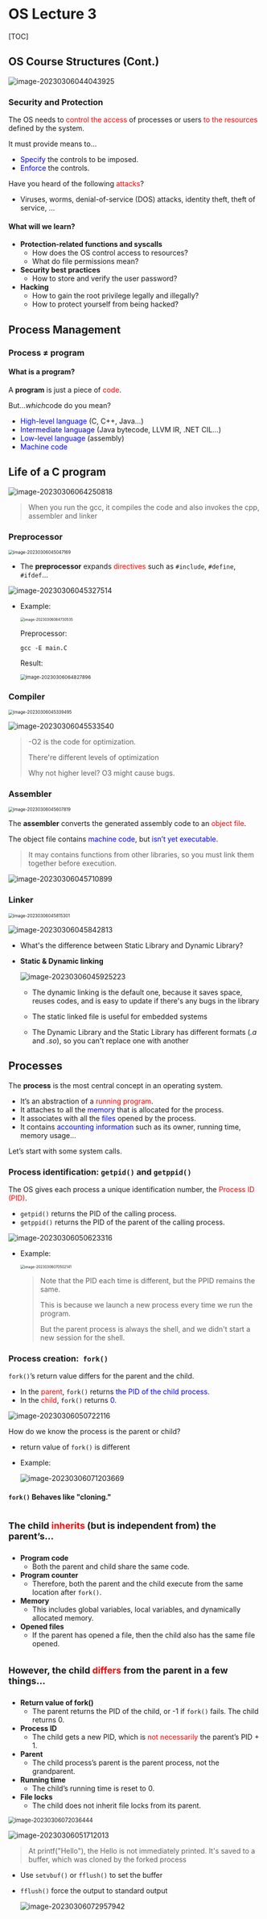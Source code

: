 # OS Lecture 3

[TOC]

## OS Course Structures (Cont.)

![image-20230306044043925](./images/lecture3/image-20230306044043925.png)

### Security and Protection

The OS needs to <span style='color:red'>control the access</span> of processes or users <span style='color:red'>to the resources</span> defined by the system. 

It must provide means to… 

* <span style='color:blue'>Specify</span> the controls to be imposed. 
* <span style='color:blue'>Enforce</span> the controls. 

Have you heard of the following <span style='color:red'>attacks</span>? 

* Viruses, worms, denial-of-service (DOS) attacks, identity theft, theft of service, …

#### What will we learn?

* **Protection-related functions and syscalls** 
    * How does the OS control access to resources? 
    * What do file permissions mean? 
* **Security best practices** 
    * How to store and verify the user password? 
* **Hacking** 
    * How to gain the root privilege legally and illegally? 
    * How to protect yourself from being hacked?



## Process Management

### Process ≠ program

#### What is a program?

A **program** is just a piece of <span style='color:red'>code</span>. 

But…*which*code do you mean? 

* <span style='color:blue'>High-level language</span> (C, C++, Java…) 
* <span style='color:blue'>Intermediate language </span>(Java bytecode, LLVM IR, .NET CIL…) 
* <span style='color:blue'>Low-level language</span> (assembly) 
* <span style='color:blue'>Machine code</span>

## Life of a C program

![image-20230306064250818](./images/lecture3/image-20230306064250818.png)

> When you run the gcc, it compiles the code and also invokes the cpp, assembler and linker

### Preprocessor

<img src="./images/lecture3/image-20230306045047169.png" alt="image-20230306045047169" style="zoom:60%;" />

* The **preprocessor** expands <span style='color:red'>directives</span> such as `#include`, `#define`, `#ifdef`…

![image-20230306045327514](./images/lecture3/image-20230306045327514.png)

* Example:

    <img src="./images/lecture3/image-20230306064730535.png" alt="image-20230306064730535" style="zoom: 50%;" />

    Preprocessor:

    ``` shell
    gcc -E main.C
    ```

    Result:

    <img src="./images/lecture3/image-20230306064827896.png" alt="image-20230306064827896" style="zoom: 67%;" />





### Compiler

<img src="./images/lecture3/image-20230306045339495.png" alt="image-20230306045339495" style="zoom:60%;" />

![image-20230306045533540](./images/lecture3/image-20230306045533540.png)

> -O2 is the code for optimization. 
>
> There're different levels of optimization
>
> Why not higher level? O3 might cause bugs.





### Assembler

<img src="./images/lecture3/image-20230306045607819.png" alt="image-20230306045607819" style="zoom: 60%;" />

The **assembler** converts the generated assembly code to an <span style='color:red'>object file</span>. 

The object file contains <span style='color:blue'>machine code</span>, but <span style='color:blue'>isn’t yet executable</span>.

> It may contains functions from other libraries, so you must link them together before execution.

![image-20230306045710899](./images/lecture3/image-20230306045710899.png)





### Linker

<img src="./images/lecture3/image-20230306045815301.png" alt="image-20230306045815301" style="zoom:60%;" />

![image-20230306045842813](./images/lecture3/image-20230306045842813.png)

* What's the difference between Static Library and Dynamic Library?

* **Static & Dynamic linking**

    ![image-20230306045925223](./images/lecture3/image-20230306045925223.png)

    * The dynamic linking is the default one, because it saves space, reuses codes, and is easy to update if there's any bugs in the library

    * The static linked file is useful for embedded systems
    * The Dynamic Library and the Static Library has different formats (*.a* and *.so*), so you can't replace one with another

## Processes

The **process** is the most central concept in an operating system. 

* It’s an abstraction of a <span style='color:red'>running program</span>. 
* It attaches to all the <span style='color:blue'>memory </span>that is allocated for the process.
* It associates with all the <span style='color:blue'>files </span>opened by the process. 
* It contains <span style='color:blue'>accounting information</span> such as its owner, running time, memory usage… 

Let’s start with some system calls.

### Process identification: `getpid()` and `getppid()`

The OS gives each process a unique identification number, the <span style='color:red'>Process ID (PID)</span>. 

* `getpid()` returns the PID of the calling process. 
* `getppid()` returns the PID of the parent of the calling process.

![image-20230306050623316](./images/lecture3/image-20230306050623316.png)

* Example:

    <img src="./images/lecture3/image-20230306070502141.png" alt="image-20230306070502141" style="zoom: 50%;" />

    > Note that the PID each time is different, but the PPID remains the same.
    >
    > This is because we launch a new process every time we run the program.
    >
    > But the parent process is always the shell, and we didn't start a new session for the shell.

### Process creation:` fork()`

`fork()`’s return value differs for the parent and the child. 

* In the <span style='color:red'>parent</span>, `fork()` returns <span style='color:blue'>the PID of the child process</span>. 
* In the <span style='color:red'>child</span>, `fork()` returns <span style='color:blue'>0</span>.

![image-20230306050722116](./images/lecture3/image-20230306050722116.png)

How do we know the process is the parent or child?

* return value of `fork()` is different

* Example:

    ![image-20230306071203669](./images/lecture3/image-20230306071203669.png)

#### `fork()` Behaves like "cloning."

<div style='padding-top:20px;padding-bottom:10px;font-size:18px;font-weight:bold'>The child <span style='color:red'>inherits</span> (but is independent from) the parent’s… </div>

* **Program code** 
    * Both the parent and child share the same code. 
* **Program counter** 
    * Therefore, both the parent and the child execute from the same location after `fork()`. 
* **Memory** 
    * This includes global variables, local variables, and dynamically allocated memory. 
* **Opened files** 
    * If the parent has opened a file, then the child also has the same file opened.

<div style='padding-top:20px;padding-bottom:10px;font-size:18px;font-weight:bold'>However, the child <span style='color:red;font-weight:bold;'>differs </span>from the parent in a few things…</div>

* **Return value of fork()** 
    * The parent returns the PID of the child, or -1 if `fork()` fails. The child returns 0. 
* **Process ID** 
    * The child gets a new PID, which is <span style='color:red'>not necessarily </span>the parent’s PID + 1. 
* **Parent** 
    * The child process’s parent is the parent process, not the grandparent. 
* **Running time** 
    * The child’s running time is reset to 0.
* **File locks** 
    * The child does not inherit file locks from its parent.



<img src="./images/lecture3/image-20230306072036444.png" alt="image-20230306072036444" style="zoom:80%;" />

![image-20230306051712013](./images/lecture3/image-20230306051712013.png)

> At printf("Hello"), the Hello is not immediately printed. It's saved to a buffer, which was cloned by the forked process

* Use `setvbuf()` or `fflush()` to set the buffer

* `fflush()` force the output to standard output

    ![image-20230306072957942](./images/lecture3/image-20230306072957942.png)